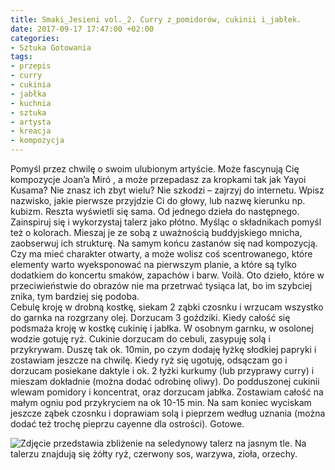 ```yaml
---
title: Smaki_Jesieni vol._2. Curry z_pomidorów, cukinii i_jabłek.
date: 2017-09-17 17:47:00 +02:00
categories:
- Sztuka Gotowania
tags:
- przepis
- curry
- cukinia
- jabłka
- kuchnia
- sztuka
- artysta
- kreacja
- kompozycja
---
```


<olela-narrative>
Pomyśl przez chwilę o swoim ulubionym artyście. Może fascynują Cię kompozycje Joan’a Miró , a może przepadasz za kropkami tak jak Yayoi Kusama? Nie znasz ich zbyt wielu? Nie szkodzi – zajrzyj do internetu. Wpisz nazwisko, jakie pierwsze przyjdzie Ci do głowy, lub nazwę kierunku np. kubizm. Reszta wyświetli się sama. Od jednego dzieła do następnego. Zainspiruj się i wykorzystaj talerz jako płótno. Myśląc o składnikach pomyśl też o kolorach. Mieszaj je ze sobą z uważnością buddyjskiego mnicha, zaobserwuj ich strukturę. Na samym końcu zastanów się nad kompozycją. Czy ma mieć charakter otwarty, a może wolisz coś scentrowanego, które elementy warto wyeksponować na pierwszym planie, a które są tylko dodatkiem do koncertu smaków, zapachów i barw. Voilà. Oto dzieło, które w przeciwieństwie do obrazów nie ma przetrwać tysiąca lat, bo im szybciej znika, tym bardziej się podoba.
</olela-narrative>

<div>
  <Recipe
    title='Curry z pomidorów, cukinii i jabłek'
    time='30 minut'
    level='łatwy'
    mealFor='4 osoby'
    photo='https://assets1.ello.co/uploads/asset/attachment/6238659/ello-optimized-5191cd73.jpg'
    altText='Zdjęcie przedstawia seledynowy talerz na jasnym tle z perspektywy lotu ptaka. Na talerzu znajdują się warzywa, czerwony sos, biały sos, żółty ryż, zioła, orzechy.'
  >
    <Ingredient title='cukinia' quantity='1 średnia ' />
    <Ingredient title='jabłko' quantity='1 średnie' />
    <Ingredient title='cebula czerwona' quantity='2 średnie' />
    <Ingredient title='pomidory krojone' quantity='1 puszka' />
    <Ingredient title='koncentrat pomidorowy' quantity='2 łyżeczki' />
    <Ingredient title='czosnek' quantity='3 ząbki' />
    <Ingredient title='goździki' quantity='3 sztuki' />
    <Ingredient title='papryka słodka mielona' quantity='1 łyżka'/>
    <Ingredient title='świeża kolendra do przyozdobienia' />
    <Ingredient title='pieprz i sól do smaku' />
    <Ingredient title='ryż basmati' quantity='250 g' />
    <Ingredient title='daktyle suszone' quantity='garść' />
    <Ingredient title='kurkuma lub przyprawa curry' quantity='ok jedna łyżka' />
    <Method>
      Cebulę kroję w drobną kostkę, siekam 2 ząbki czosnku i wrzucam wszystko do garnka na rozgrzany olej. Dorzucam 3 goździki. Kiedy całość się podsmaża kroję w kostkę cukinię i jabłka. W osobnym garnku, w osolonej wodzie gotuję ryż. Cukinie dorzucam do cebuli, zasypuję solą i przykrywam. Duszę tak ok. 10min, po czym dodaję łyżkę słodkiej papryki i zostawiam jeszcze na chwilę. Kiedy ryż się ugotuję, odsączam go i dorzucam posiekane daktyle i ok. 2 łyżki kurkumy (lub przyprawy curry) i mieszam dokładnie (można dodać odrobinę oliwy). Do podduszonej cukinii wlewam pomidory i koncentrat, oraz dorzucam jabłka. Zostawiam całość na małym ogniu pod przykryciem na ok 10-15 min. Na sam koniec wyciskam jeszcze ząbek czosnku i doprawiam solą i pieprzem według uznania (można dodać też trochę pieprzu cayenne dla ostrości). Gotowe. 
    </Method>
  </Recipe>
</div>


![Zdjęcie przedstawia zbliżenie na seledynowy talerz na jasnym tle. Na talerzu znajdują się żółty ryż, czerwony sos, warzywa, zioła, orzechy.](https://assets0.ello.co/uploads/asset/attachment/6238656/ello-optimized-e62176d8.jpg)